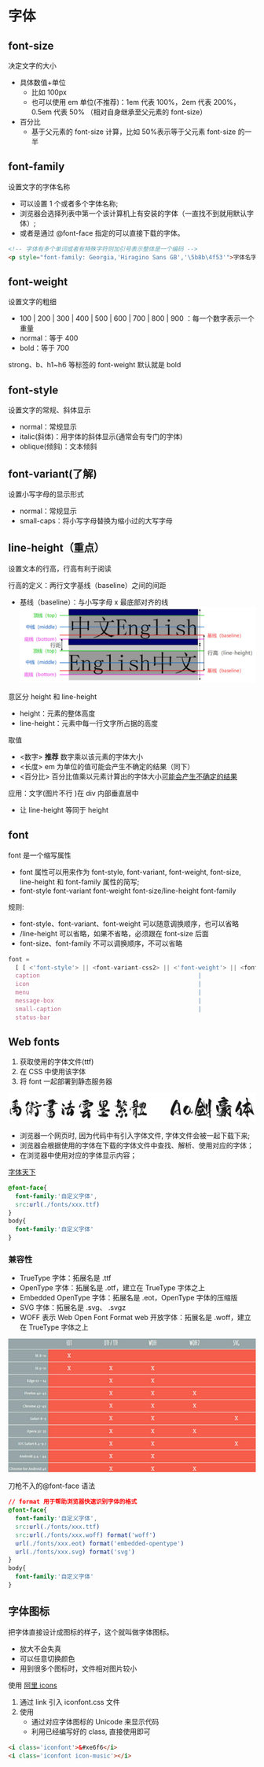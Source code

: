 # 字体

## font-size

决定文字的大小

- 具体数值+单位
  - 比如 100px
  - 也可以使用 em 单位(不推荐)：1em 代表 100%，2em 代表 200%，0.5em 代表 50% （相对自身继承至父元素的 font-size）
- 百分比
  - 基于父元素的 font-size 计算，比如 50%表示等于父元素 font-size 的一半

## font-family

设置文字的字体名称

- 可以设置 1 个或者多个字体名称;
- 浏览器会选择列表中第一个该计算机上有安装的字体（一直找不到就用默认字体）;
- 或者是通过 @font-face 指定的可以直接下载的字体。

```html
<!-- 字体有多个单词或者有特殊字符则加引号表示整体是一个编码 -->
<p style="font-family: Georgia,'Hiragino Sans GB','\5b8b\4f53'">字体名字</p>
```

## font-weight

设置文字的粗细

- 100 | 200 | 300 | 400 | 500 | 600 | 700 | 800 | 900 ：每一个数字表示一个重量
- normal：等于 400
- bold：等于 700

strong、b、h1~h6 等标签的 font-weight 默认就是 bold

## font-style

设置文字的常规、斜体显示

- normal：常规显示
- italic(斜体)：用字体的斜体显示(通常会有专门的字体)
- oblique(倾斜)：文本倾斜

## font-variant(了解)

设置小写字母的显示形式

- normal：常规显示
- small-caps：将小写字母替换为缩小过的大写字母

## line-height（重点）

设置文本的行高，行高有利于阅读

行高的定义：两行文字基线（baseline）之间的间距

- 基线（baseline）：与小写字母 x 最底部对齐的线
  ![行高](/img/web/css/line-height2.jpg)

意区分 height 和 line-height

- height：元素的整体高度
- line-height：元素中每一行文字所占据的高度

取值

- <数字> **推荐** 数字乘以该元素的字体大小
- <长度> em 为单位的值可能会产生不确定的结果（同下）
- <百分比> 百分比值乘以元素计算出的字体大小[可能会产生不确定的结果](https://developer.mozilla.org/zh-CN/docs/Web/CSS/line-height#%E6%8E%A8%E8%8D%90%E5%9C%A8%E8%AE%BE%E7%BD%AE_line-height_%E6%97%B6%E4%BD%BF%E7%94%A8%E6%97%A0%E5%8D%95%E4%BD%8D%E6%95%B0%E5%80%BC)

应用：文字(图片不行 )在 div 内部垂直居中

- 让 line-height 等同于 height

## font

font 是一个缩写属性

- font 属性可以用来作为 font-style, font-variant, font-weight, font-size, line-height 和 font-family 属性的简写;
- font-style font-variant font-weight font-size/line-height font-family

规则:

- font-style、font-variant、font-weight 可以随意调换顺序，也可以省略
- /line-height 可以省略，如果不省略，必须跟在 font-size 后面
- font-size、font-family 不可以调换顺序，不可以省略

```js
font =
  [ [ <'font-style'> || <font-variant-css2> || <'font-weight'> || <font-stretch-css3> ]? <'font-size'> [ / <'line-height'> ]? <'font-family'> ]  |
  caption                                             |
  icon                                                |
  menu                                                |
  message-box                                         |
  small-caption                                       |
  status-bar
```

## Web fonts

1. 获取使用的字体文件(ttf)
2. 在 CSS 中使用该字体
3. 将 font 一起部署到静态服务器

![web-font](/img/web/css/font/web-font.jpg)

- 浏览器一个网页时, 因为代码中有引入字体文件, 字体文件会被一起下载下来;
- 浏览器会根据使用的字体在下载的字体文件中查找、解析、使用对应的字体；
- 在浏览器中使用对应的字体显示内容；

[字体天下](https://www.fonts.net.cn/fonts-zh-1.html)

```css
@font-face{
  font-family:'自定义字体',
  src:url(./fonts/xxx.ttf)
}
body{
  font-family:'自定义字体'
}
```

### 兼容性

- TrueType 字体：拓展名是 .ttf
- OpenType 字体：拓展名是 .otf，建立在 TrueType 字体之上
- Embedded OpenType 字体：拓展名是 .eot，OpenType 字体的压缩版
- SVG 字体：拓展名是 .svg、 .svgz
- WOFF 表示 Web Open Font Format web 开放字体：拓展名是 .woff，建立在 TrueType 字体之上

![compatible](/img/web/css/font/compatible.jpg)

刀枪不入的@font-face 语法

```css
// format 用于帮助浏览器快速识别字体的格式
@font-face{
  font-family:'自定义字体',
  src:url(./fonts/xxx.ttf)
  src:url(./fonts/xxx.woff) format('woff')
  url(./fonts/xxx.eot) format('embedded-opentype')
  url(./fonts/xxx.svg) format('svg')
}
body{
  font-family:'自定义字体'
}
```

## 字体图标

把字体直接设计成图标的样子，这个就叫做字体图标。

- 放大不会失真
- 可以任意切换颜色
- 用到很多个图标时，文件相对图片较小

使用
[阿里 icons](https://www.iconfont.cn/)

1. 通过 link 引入 iconfont.css 文件
2. 使用
   - 通过对应字体图标的 Unicode 来显示代码
   - 利用已经编写好的 class, 直接使用即可

```html
<i class='iconfont'>&#xe6f6</i>
<i class='iconfont icon-music'></i>
```
